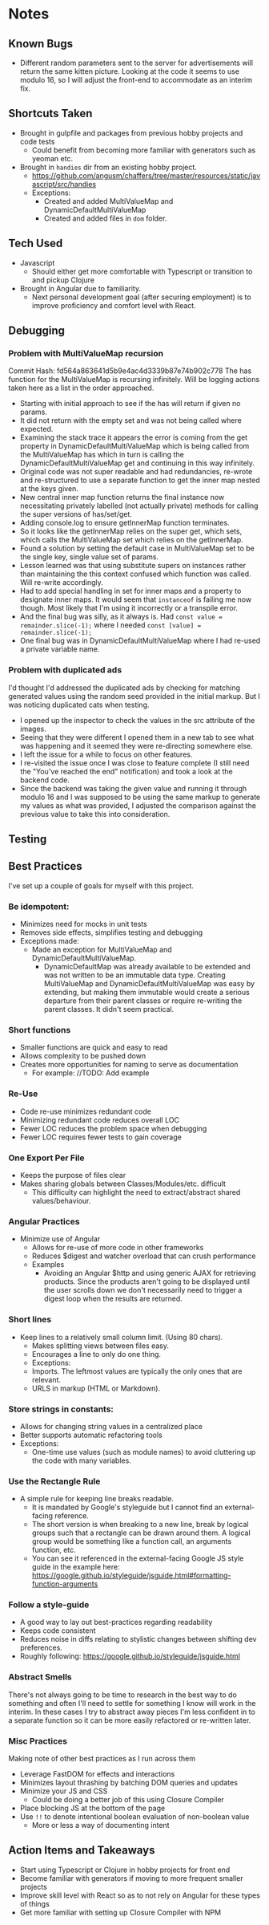Notes
====

Known Bugs
----
- Different random parameters sent to the server for advertisements will return
the same kitten picture. Looking at the code it seems to use modulo 16, so
I will adjust the front-end to accommodate as an interim fix. 

Shortcuts Taken
----
- Brought in gulpfile and packages from previous hobby projects and code tests
  - Could benefit from becoming more familiar with generators such as yeoman
  etc.
- Brought in `handies` dir from an existing hobby project.
  - https://github.com/angusm/chaffers/tree/master/resources/static/javascript/src/handies
  - Exceptions:
    - Created and added MultiValueMap and DynamicDefaultMultiValueMap
    - Created and added files in `dom` folder.
  
Tech Used
----
- Javascript
  - Should either get more comfortable with Typescript or transition to and
  pickup Clojure
- Brought in Angular due to familiarity.
  - Next personal development goal (after securing employment) is to improve
  proficiency and comfort level with React.

Debugging
----
### Problem with MultiValueMap recursion
Commit Hash: fd564a863641d5b9e4ac4d3339b87e74b902c778
The has function for the MultiValueMap is recursing infinitely. Will be logging
actions taken here as a list in the order approached.
- Starting with initial approach to see if the has will return if given no
params.
- It did not return with the empty set and was not being called where expected.
- Examining the stack trace it appears the error is coming from the get property
in DynamicDefaultMultiValueMap which is being called from the MultiValueMap has
which in turn is calling the DynamicDefaultMultiValueMap get and continuing in
this way infinitely.
- Original code was not super readable and had redundancies, re-wrote and
re-structured to use a separate function to get the inner map nested at the
keys given.
- New central inner map function returns the final instance now necessitating
privately labelled (not actually private) methods for calling the super versions
of has/set/get.
- Adding console.log to ensure getInnerMap function terminates.
- So it looks like the getInnerMap relies on the super get, which sets, which
calls the MultiValueMap set which relies on the getInnerMap.
- Found a solution by setting the default case in MultiValueMap set to be the
single key, single value set of params.
- Lesson learned was that using substitute supers on instances rather than
maintaining the this context confused which function was called. Will re-write
accordingly.
- Had to add special handling in set for inner maps and a property to designate
inner maps. It would seem that `instanceof` is failing me now though. Most
likely that I'm using it incorrectly or a transpile error.
- And the final bug was silly, as it always is. Had 
`const value = remainder.slice(-1);` where I needed
`const [value] = remainder.slice(-1);`
- One final bug was in DynamicDefaultMultiValueMap where I had re-used a private
variable name.

### Problem with duplicated ads
I'd thought I'd addressed the duplicated ads by checking for matching generated
values using the random seed provided in the initial markup. But I was noticing
duplicated cats when testing.
- I opened up the inspector to check the values in the src attribute of the
images.
- Seeing that they were different I opened them in a new tab to see what was
happening and it seemed they were re-directing somewhere else.
- I left the issue for a while to focus on other features.
- I re-visited the issue once I was close to feature complete (I still need
the "You've reached the end" notification) and took a look at the backend code.
- Since the backend was taking the given value and running it through modulo 16
and I was supposed to be using the same markup to generate my values as what was
provided, I adjusted the comparison against the previous value to take this into
consideration.

Testing
----


Best Practices
----
I've set up a couple of goals for myself with this project.

### Be idempotent:
- Minimizes need for mocks in unit tests
- Removes side effects, simplifies testing and debugging
- Exceptions made:
  - Made an exception for MultiValueMap and DynamicDefaultMultiValueMap.
    - DynamicDefaultMap was already available to be extended and was not written
    to be an immutable data type. Creating MultiValueMap and
    DynamicDefaultMultiValueMap was easy by extending, but making them immutable
    would create a serious departure from their parent classes or require
    re-writing the parent classes. It didn't seem practical.
### Short functions
- Smaller functions are quick and easy to read
- Allows complexity to be pushed down
- Creates more opportunities for naming to serve as documentation
  - For example:
  //TODO: Add example
### Re-Use
- Code re-use minimizes redundant code
- Minimizing redundant code reduces overall LOC
- Fewer LOC reduces the problem space when debugging
- Fewer LOC requires fewer tests to gain coverage
### One Export Per File
- Keeps the purpose of files clear
- Makes sharing globals between Classes/Modules/etc. difficult
  - This difficulty can highlight the need to extract/abstract shared
  values/behaviour.
### Angular Practices
- Minimize use of Angular
  - Allows for re-use of more code in other frameworks
  - Reduces $digest and watcher overload that can crush performance
  - Examples
    - Avoiding an Angular $http and using generic AJAX for retrieving products.
    Since the products aren't going to be displayed until the user scrolls down
    we don't necessarily need to trigger a digest loop when the results are
    returned.
### Short lines
- Keep lines to a relatively small column limit. (Using 80 chars).
    - Makes splitting views between files easy.
    - Encourages a line to only do one thing.
    - Exceptions:
    - Imports. The leftmost values are typically the only ones that are
    relevant.
    - URLS in markup (HTML or Markdown).
### Store strings in constants:
- Allows for changing string values in a centralized place
- Better supports automatic refactoring tools
- Exceptions:
  - One-time use values (such as module names) to avoid cluttering up the code
  with many variables.
### Use the Rectangle Rule
- A simple rule for keeping line breaks readable.
  - It is mandated by Google's styleguide but I cannot find an external-facing
  reference.
  - The short version is when breaking to a new line, break by logical groups
  such that a rectangle can be drawn around them. A logical group would be
  something like a function call, an arguments function, etc.
  - You can see it referenced in the external-facing Google JS style guide in
  the example here:
  https://google.github.io/styleguide/jsguide.html#formatting-function-arguments
### Follow a style-guide
- A good way to lay out best-practices regarding readability
- Keeps code consistent
- Reduces noise in diffs relating to stylistic changes between shifting dev
preferences.
- Roughly following: https://google.github.io/styleguide/jsguide.html
### Abstract Smells
There's not always going to be time to research in the best way to do something
and often I'll need to settle for something I know will work in the interim. In
these cases I try to abstract away pieces I'm less confident in to a separate
function so it can be more easily refactored or re-written later.
### Misc Practices
Making note of other best practices as I run across them
- Leverage FastDOM for effects and interactions
 - Minimizes layout thrashing by batching DOM queries and updates
- Minimize your JS and CSS
  - Could be doing a better job of this using Closure Compiler
- Place blocking JS at the bottom of the page
- Use `!!` to denote intentional boolean evaluation of non-boolean value
  - More or less a way of documenting intent

Action Items and Takeaways
----
- Start using Typescript or Clojure in hobby projects for front end
- Become familiar with generators if moving to more frequent smaller projects
- Improve skill level with React so as to not rely on Angular for these types of
things
- Get more familiar with setting up Closure Compiler with NPM
